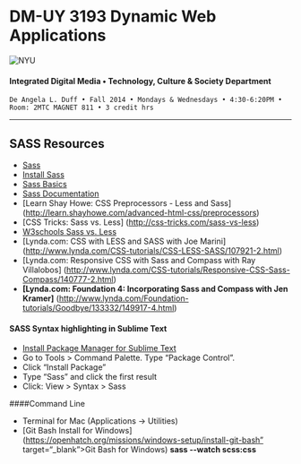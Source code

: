 # DM-UY 3193 Dynamic Web Applications

![NYU](http://ws2.polishedsolid.com/de/nyu_soe_logo.png)
#### Integrated Digital Media • Technology, Culture & Society Department

    De Angela L. Duff • Fall 2014 • Mondays & Wednesdays • 4:30-6:20PM • Room: 2MTC MAGNET 811 • 3 credit hrs

---

## SASS Resources

* [Sass](http://sass-lang.com)
* [Install Sass](http://sass-lang.com/install)
* [Sass Basics](http://sass-lang.com/guide)
* [Sass Documentation](http://sass-lang.com/documentation/file.SASS_REFERENCE.html)
* [Learn Shay Howe: CSS Preprocessors - Less and Sass] (http://learn.shayhowe.com/advanced-html-css/preprocessors)
* [CSS Tricks: Sass vs. Less] (http://css-tricks.com/sass-vs-less)
* [W3schools Sass vs. Less](http://www.w3schools.eu/2012/03/sass-vs-less-vs-stylus-a-preprocessor-shootout)
* [Lynda.com: CSS with LESS and SASS with Joe Marini] (http://www.lynda.com/CSS-tutorials/CSS-LESS-SASS/107921-2.html)
* [Lynda.com: Responsive CSS with Sass and Compass with Ray Villalobos] (http://www.lynda.com/CSS-tutorials/Responsive-CSS-Sass-Compass/140777-2.html)
* **[Lynda.com: Foundation 4: Incorporating Sass and Compass with Jen Kramer]** (http://www.lynda.com/Foundation-tutorials/Goodbye/133332/149917-4.html)

#### SASS Syntax highlighting in Sublime Text
* [Install Package Manager for Sublime Text](https://sublime.wbond.net/installation)
* Go to Tools > Command Palette. Type “Package Control”.
* Click “Install Package”
* Type “Sass” and click the first result
* Click: View > Syntax > Sass


####Command Line
* Terminal for Mac (Applications -> Utilities)
* [Git Bash Install for Windows] (https://openhatch.org/missions/windows-setup/install-git-bash” target=“_blank”>Git Bash for Windows)
**sass --watch scss:css**